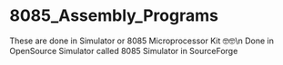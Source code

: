 # 8085_Assembly_Programs
These are done in Simulator or 8085 Microprocessor Kit 🤓🤓\n
Done in OpenSource Simulator called 8085 Simulator in SourceForge
